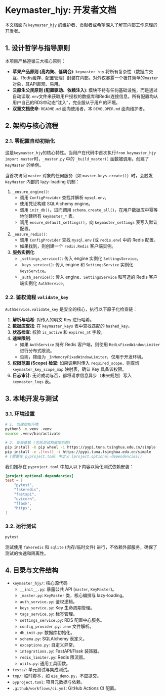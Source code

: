 # Keymaster_hjy: 开发者文档

本文档面向 `keymaster_hjy` 的维护者、贡献者或希望深入了解其内部工作原理的开发者。

## 1. 设计哲学与指导原则

本项目严格遵循三大核心原则：

- **苹果产品原则 (高内聚、低耦合)**: `keymaster_hjy` 将所有复杂性（数据库交互、Redis缓存、配置管理）封装在内部。对外仅暴露一个极其简单的`master`对象，其API直观、易用。
- **云原生公民原则 (配置驱动、依赖注入)**: 模块不持有任何基础设施，而是通过自动读取`.env`文件来获取用户授权的数据库和Redis连接信息。所有配置均从用户自己的RDS中动态“注入”，完全服从于用户的环境。
- **双重文档使命**: `README.md` 面向使用者，本 `DEVELOPER.md` 面向维护者。

## 2. 架构与核心流程

### 2.1. 零配置自动初始化

这是`keymaster_hjy`的核心特性。当用户在代码中首次执行`from keymaster_hjy import master`时，`_master.py` 中的 `_build_master()` 函数被调用，创建了 `KeyMaster` 的单例。

当首次访问 `master` 对象的任何服务（如 `master.keys.create()`）时，会触发 `KeyMaster` 内部的 lazy-loading 机制：

1.  `_ensure_engine()`:
    - 调用 `ConfigProvider` 查找并解析 `mysql.env`。
    - 使用凭证构建 SQLAlchemy engine。
    - 调用 `init_db()`，进而调用 `schema.create_all()`，在用户数据库中幂等地创建所有 `keymaster_*` 表。
    - 调用 `ensure_default_settings()`，向 `keymaster_settings` 表写入默认配置。
2.  `_ensure_redis()`:
    - 调用 `ConfigProvider` 查找 `mysql.env` (或 `redis.env`) 中的 Redis 配置。
    - 如果找到，则创建一个 `redis.Redis` 客户端实例。
3.  **服务实例化**:
    - `_settings_service()`: 传入 engine 实例化 `SettingsService`。
    - `_keys_service()`: 传入 engine 和 `SettingsService` 实例化 `KeysService`。
    - `_auth_service()`: 传入 engine、`SettingsService` 和可选的 Redis 客户端实例化 `AuthService`。

### 2.2. 鉴权流程 `validate_key`

`AuthService.validate_key` 是安全的核心，执行以下原子化检查链：

1.  **解析与哈希**: 对传入的明文 Key 进行哈希。
2.  **数据库查找**: 在 `keymaster_keys` 表中查找匹配的 `hashed_key`。
3.  **状态检查**: 校验 `is_active` 和 `expires_at` 字段。
4.  **速率限制**:
    - 如果 `AuthService` 持有 Redis 客户端，则使用 `RedisFixedWindowLimiter` 进行分布式限流。
    - 否则，降级为 `_InMemoryFixedWindowLimiter`，仅用于开发环境。
5.  **权限范围 (Scope) 检查**: 如果调用时传入 `required_scope`，则查询 `keymaster_key_scope_map` 映射表，确认 Key 具备该权限。
6.  **日志审计**: 无论成功与否，都将请求信息异步（未来规划）写入 `keymaster_logs` 表。

## 3. 本地开发与测试

### 3.1. 环境设置

```bash
# 1. 创建虚拟环境
python3 -m venv .venv
source .venv/bin/activate

# 2. 安装依赖 (包括测试和框架依赖)
pip install -U pip wheel -i https://pypi.tuna.tsinghua.edu.cn/simple
pip install -e .[test] -i https://pypi.tuna.tsinghua.edu.cn/simple
# (需要在 pyproject.toml 中定义 [project.optional-dependencies])
```

我们推荐在 `pyproject.toml` 中加入以下内容以简化测试依赖安装：

```toml
[project.optional-dependencies]
test = [
    "pytest",
    "fakeredis",
    "fastapi",
    "uvicorn",
    "flask",
    "httpx",
]
```

### 3.2. 运行测试

```bash
pytest
```

测试使用 `fakeredis` 和 `sqlite` (内存/临时文件) 进行，不依赖外部服务，确保了测试的快速和隔离性。

## 4. 目录与文件结构

- `keymaster_hjy/`: 核心源代码
  - `__init__.py`: 暴露公共 API (`master`, `KeyMaster`)。
  - `_master.py`: `KeyMaster` 类，核心编排与 lazy-loading。
  - `auth_service.py`: 鉴权逻辑。
  - `keys_service.py`: Key 生命周期管理。
  - `tags_service.py`: 标签管理。
  - `settings_service.py`: RDS 配置中心服务。
  - `config_provider.py`: `.env` 文件解析。
  - `db_init.py`: 数据库初始化。
  - `schema.py`: SQLAlchemy 表定义。
  - `exceptions.py`: 自定义异常。
  - `integrations.py`: FastAPI/Flask 装饰器。
  - `redis_limiter.py`: Redis 限流器。
  - `utils.py`: 通用工具函数。
- `tests/`: 单元测试与集成测试。
- `tmp/`: 临时脚本，如 `e2e_demo.py`，不应提交。
- `pyproject.toml`: 项目元数据与依赖。
- `.github/workflows/ci.yml`: GitHub Actions CI 配置。
